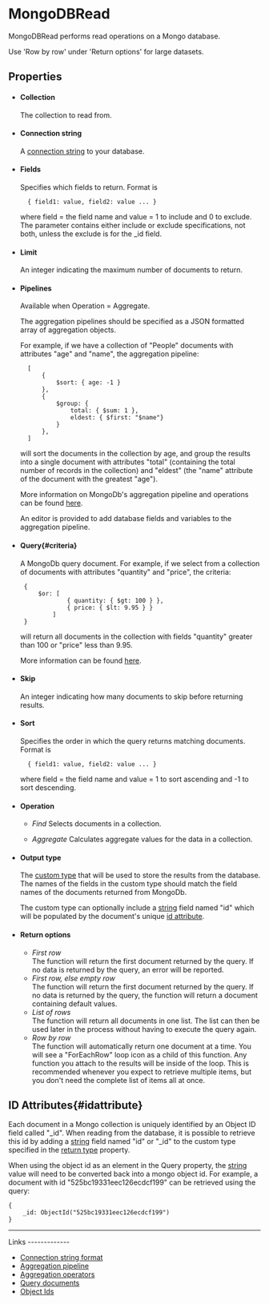 MongoDBRead
===========

MongoDBRead performs read operations on a Mongo database.

<span class="recommendation">Use 'Row by row' under 'Return options' for large datasets.</span>

Properties
----------

-  #### Collection

    The collection to read from.

-  #### Connection string

    A [connection string](http://docs.mongodb.org/manual/reference/connection-string/) to your database.

- #### Fields
  
  Specifies which fields to return. Format is

        { field1: value, field2: value ... }

  where field = the field name and value = 1 to include and 0 to exclude. 
  The parameter contains either include or exclude specifications, not both, 
  unless the exclude is for the _id field.

- #### Limit
  
    An integer indicating the maximum number of documents to return.
  
- #### Pipelines

    Available when Operation = Aggregate. 
    
    The aggregation pipelines should be specified as a JSON formatted array of aggregation objects.

    For example, if we have a collection of "People" documents with
    attributes "age" and "name", the aggregation pipeline:

        [
            { 
                $sort: { age: -1 } 
            },
            { 
                $group: {
                    total: { $sum: 1 }, 
                    eldest: { $first: "$name"} 
                }
            },
        ]

    will sort the documents in the collection by age, and group the results
    into a single document with attributes "total" (containing the total
    number of records in the collection) and "eldest" (the "name" attribute
    of the document with the greatest "age").

    More information on MongoDb's aggregation pipeline and operations can be
    found [here](http://docs.mongodb.org/manual/reference/operator/aggregation/#aggregation-pipeline-operator-reference).

    An editor is provided to add database fields and variables to the aggregation pipeline.

-  #### Query{#criteria}

    A MongoDb query document. For example, if we select from a collection of documents with attributes
    "quantity" and "price", the criteria:

        { 
            $or: [
                    { quantity: { $gt: 100 } },
                    { price: { $lt: 9.95 } }
                ]
        }

    will return all documents in the collection with fields "quantity"
    greater than 100 or "price" less than 9.95.
    
    More information can be found [here](http://docs.mongodb.org/manual/tutorial/query-documents/).

- #### Skip

    An integer indicating how many documents to skip before returning results.

- #### Sort
  
    Specifies the order in which the query returns matching documents. Format is

        { field1: value, field2: value ... }

  where field = the field name and value = 1 to sort ascending and -1 to sort descending. 

- #### Operation
  
  - *Find*
    Selects documents in a collection.

  - *Aggregate*
    Calculates aggregate values for the data in a collection.

-  #### Output type

    The [custom type](https://linx.software/plugins/BuiltIn/Types/CustomType/) that will be used to store the
    results from the database. The names of the fields in the custom
    type should match the field names of the documents returned from MongoDb.

    The custom type can optionally include a [string](https://linx.software/plugins/BuiltIn/Types/String/)
    field named "id" which will be populated by the document's unique
    [id attribute](#idattribute).

- #### Return options

    - *First row*  
        The function will return the first document returned by the query. If
        no data is returned by the query, an error will be reported.
    - *First row, else empty row*  
        The function will return the first document returned by the query. If
        no data is returned by the query, the function will return a document
        containing default values.
    - *List of rows*  
        The function will return all documents in one list. The list can then
        be used later in the process without having to execute the query
        again.
    - *Row by row*  
        The function will automatically return one document at a time. You
        will see a "ForEachRow" loop icon as a child of this function.
        Any function you attach to the results will be inside of the
        loop. This is recommended whenever you expect to retrieve
        multiple items, but you don't need the complete list of items
        all at once.


ID Attributes{#idattribute}
-------------

Each document in a Mongo collection is uniquely identified by an Object
ID field called "\_id". When reading from the database, it is possible to retrieve this id by adding a [string](https://linx.software/plugins/BuiltIn/Types/String/) field named "id" or "\_id" to the custom type specified in the [return type](#ReturnType) property.

When using the object id as an element in the Query
property, the [string](https://linx.software/plugins/BuiltIn/Types/String/) value will need to be converted back
into a mongo object id. For example, a document with id
"525bc19331eec126ecdcf199" can be retrieved using the
query:

    { 
        _id: ObjectId("525bc19331eec126ecdcf199")
    }

<hr>
Links
-------------

- [Connection string format](http://docs.mongodb.org/manual/reference/connection-string/)
- [Aggregation pipeline](http://docs.mongodb.org/manual/core/aggregation-pipeline/)
- [Aggregation operators](http://docs.mongodb.org/manual/reference/operator/aggregation/#aggregation-pipeline-operator-reference)
- [Query documents](http://docs.mongodb.org/manual/tutorial/query-documents/)
- [Object Ids](http://docs.mongodb.org/manual/reference/object-id/)  